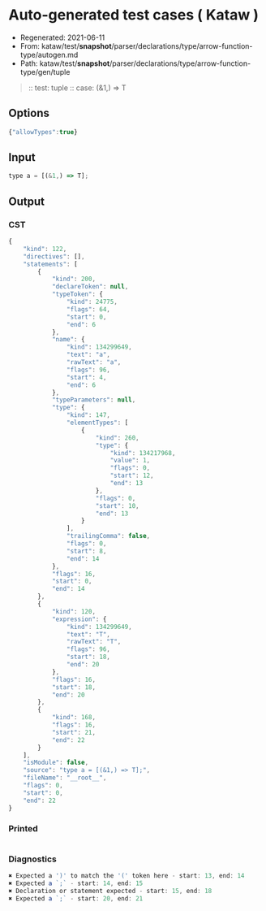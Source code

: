 # Auto-generated test cases ( Kataw )
- Regenerated: 2021-06-11
- From: kataw/test/__snapshot__/parser/declarations/type/arrow-function-type/autogen.md
- Path: kataw/test/__snapshot__/parser/declarations/type/arrow-function-type/gen/tuple
> :: test: tuple
> :: case: (&1,) => T
## Options

`````js
{"allowTypes":true}
`````
## Input

`````js
type a = [(&1,) => T];
`````
## Output

### CST

```javascript
{
    "kind": 122,
    "directives": [],
    "statements": [
        {
            "kind": 200,
            "declareToken": null,
            "typeToken": {
                "kind": 24775,
                "flags": 64,
                "start": 0,
                "end": 6
            },
            "name": {
                "kind": 134299649,
                "text": "a",
                "rawText": "a",
                "flags": 96,
                "start": 4,
                "end": 6
            },
            "typeParameters": null,
            "type": {
                "kind": 147,
                "elementTypes": [
                    {
                        "kind": 260,
                        "type": {
                            "kind": 134217968,
                            "value": 1,
                            "flags": 0,
                            "start": 12,
                            "end": 13
                        },
                        "flags": 0,
                        "start": 10,
                        "end": 13
                    }
                ],
                "trailingComma": false,
                "flags": 0,
                "start": 8,
                "end": 14
            },
            "flags": 16,
            "start": 0,
            "end": 14
        },
        {
            "kind": 120,
            "expression": {
                "kind": 134299649,
                "text": "T",
                "rawText": "T",
                "flags": 96,
                "start": 18,
                "end": 20
            },
            "flags": 16,
            "start": 18,
            "end": 20
        },
        {
            "kind": 168,
            "flags": 16,
            "start": 21,
            "end": 22
        }
    ],
    "isModule": false,
    "source": "type a = [(&1,) => T];",
    "fileName": "__root__",
    "flags": 0,
    "start": 0,
    "end": 22
}
```

### Printed

```javascript

```

### Diagnostics

```javascript
✖ Expected a ')' to match the '(' token here - start: 13, end: 14
✖ Expected a `;` - start: 14, end: 15
✖ Declaration or statement expected - start: 15, end: 18
✖ Expected a `;` - start: 20, end: 21

```

